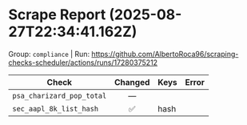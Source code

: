# Scrape Report (2025-08-27T22:34:41.162Z)

Group: `compliance`  |  Run: https://github.com/AlbertoRoca96/scraping-checks-scheduler/actions/runs/17280375212

| Check | Changed | Keys | Error |
|---|:---:|:--|:--|
| `psa_charizard_pop_total` | — |  |  |
| `sec_aapl_8k_list_hash` | ✅ | hash |  |
